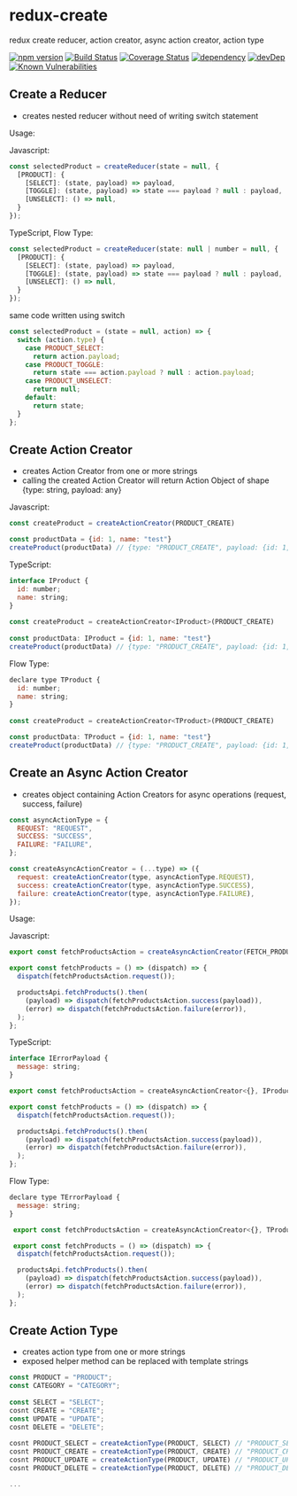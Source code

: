 # redux-create

redux create reducer, action creator, async action creator, action type

[![npm version](https://img.shields.io/npm/v/redux-create.svg?style=flat)](https://www.npmjs.com/package/redux-create) [![Build Status](https://travis-ci.org/marcelmokos/redux-create.svg?branch=master)](https://travis-ci.org/marcelmokos/redux-create) [![Coverage Status](https://coveralls.io/repos/github/marcelmokos/redux-create/badge.svg?branch=master)](https://coveralls.io/github/marcelmokos/redux-create?branch=master) [![dependency](https://david-dm.org/marcelmokos/redux-create/status.svg)](https://david-dm.org/marcelmokos/redux-create) [![devDep](https://david-dm.org/marcelmokos/redux-create/dev-status.svg)](https://david-dm.org/marcelmokos/redux-create?type=dev)
[![Known Vulnerabilities](https://snyk.io/test/github/marcelmokos/redux-create/badge.svg)](https://snyk.io/test/github/marcelmokos/redux-create) 

## Create a Reducer

- creates nested reducer without need of writing switch statement

Usage: 

Javascript:
```javascript
const selectedProduct = createReducer(state = null, {
  [PRODUCT]: {
    [SELECT]: (state, payload) => payload,
    [TOGGLE]: (state, payload) => state === payload ? null : payload,
    [UNSELECT]: () => null,
  }
});
```

TypeScript, Flow Type:
```javascript
const selectedProduct = createReducer(state: null | number = null, {
  [PRODUCT]: {
    [SELECT]: (state, payload) => payload,
    [TOGGLE]: (state, payload) => state === payload ? null : payload,
    [UNSELECT]: () => null,
  }
});
```

same code written using switch
```javascript
const selectedProduct = (state = null, action) => {
  switch (action.type) {
    case PRODUCT_SELECT:
      return action.payload;
    case PRODUCT_TOGGLE:
      return state === action.payload ? null : action.payload;
    case PRODUCT_UNSELECT:
      return null;
    default:
      return state;
  }
};
```

## Create Action Creator

- creates Action Creator from one or more strings
- calling the created Action Creator will return Action Object of shape {type: string, payload: any}

Javascript:
```javascript
const createProduct = createActionCreator(PRODUCT_CREATE)

const productData = {id: 1, name: "test"}
createProduct(productData) // {type: "PRODUCT_CREATE", payload: {id: 1, name: "test"}}
```

TypeScript:
```javascript
interface IProduct {
  id: number;
  name: string;
}
 
const createProduct = createActionCreator<IProduct>(PRODUCT_CREATE)
 
const productData: IProduct = {id: 1, name: "test"}
createProduct(productData) // {type: "PRODUCT_CREATE", payload: {id: 1, name: "test"}}
```

Flow Type: 
```javascript
declare type TProduct {
  id: number;
  name: string;
}
 
const createProduct = createActionCreator<TProduct>(PRODUCT_CREATE)

const productData: TProduct = {id: 1, name: "test"}
createProduct(productData) // {type: "PRODUCT_CREATE", payload: {id: 1, name: "test"}}
```

## Create an Async Action Creator 
- creates object containing Action Creators for async operations (request, success, failure)

```javascript
const asyncActionType = {
  REQUEST: "REQUEST",
  SUCCESS: "SUCCESS",
  FAILURE: "FAILURE",
};

const createAsyncActionCreator = (...type) => ({
  request: createActionCreator(type, asyncActionType.REQUEST),
  success: createActionCreator(type, asyncActionType.SUCCESS),
  failure: createActionCreator(type, asyncActionType.FAILURE),
});
```

Usage: 

Javascript:
```javascript
export const fetchProductsAction = createAsyncActionCreator(FETCH_PRODUCTS);

export const fetchProducts = () => (dispatch) => {
  dispatch(fetchProductsAction.request());

  productsApi.fetchProducts().then(
    (payload) => dispatch(fetchProductsAction.success(payload)),
    (error) => dispatch(fetchProductsAction.failure(error)),
  );
};
```

TypeScript:
```javascript
interface IErrorPayload {
  message: string;
}

export const fetchProductsAction = createAsyncActionCreator<{}, IProduct[], IErrorPayload>(FETCH_PRODUCTS);

export const fetchProducts = () => (dispatch) => {
  dispatch(fetchProductsAction.request());

  productsApi.fetchProducts().then(
    (payload) => dispatch(fetchProductsAction.success(payload)),
    (error) => dispatch(fetchProductsAction.failure(error)),
  );
};
```

Flow Type: 
```javascript
declare type TErrorPayload {
  message: string;
}

 export const fetchProductsAction = createAsyncActionCreator<{}, TProduct[], TErrorPayload>(FETCH_PRODUCTS);

 export const fetchProducts = () => (dispatch) => {
  dispatch(fetchProductsAction.request());

  productsApi.fetchProducts().then(
    (payload) => dispatch(fetchProductsAction.success(payload)),
    (error) => dispatch(fetchProductsAction.failure(error)),
  );
};
```

## Create Action Type

- creates action type from one or more strings
- exposed helper method can be replaced with template strings

```javascript
const PRODUCT = "PRODUCT";
const CATEGORY = "CATEGORY";
 
const SELECT = "SELECT";
cosnt CREATE = "CREATE";
const UPDATE = "UPDATE";
cosnt DELETE = "DELETE";
 
cosnt PRODUCT_SELECT = createActionType(PRODUCT, SELECT) // "PRODUCT_SELECT";
cosnt PRODUCT_CREATE = createActionType(PRODUCT, CREATE) // "PRODUCT_CREATE";
cosnt PRODUCT_UPDATE = createActionType(PRODUCT, UPDATE) // "PRODUCT_UPDATE";
cosnt PRODUCT_DELETE = createActionType(PRODUCT, DELETE) // "PRODUCT_DELETE";

...
```

